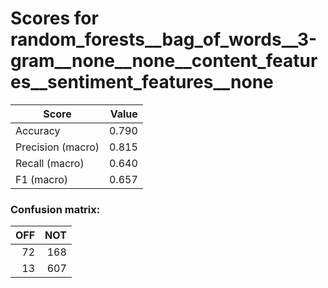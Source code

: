 # Scores for random_forests__bag_of_words__3-gram__none__none__content_features__sentiment_features__none
|      Score      |Value|
|-----------------|----:|
|Accuracy         |0.790|
|Precision (macro)|0.815|
|Recall (macro)   |0.640|
|F1 (macro)       |0.657|

### Confusion matrix:
|OFF|NOT|
|--:|--:|
| 72|168|
| 13|607|
